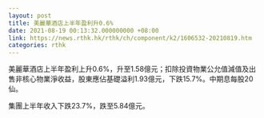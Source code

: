 ```yaml
---
layout: post
title: 美麗華酒店上半年盈利升0.6%
date: 2021-08-19 00:13:32.000000000 +08:00
link: https://news.rthk.hk/rthk/ch/component/k2/1606532-20210819.htm
categories: rthk
---
```


美麗華酒店上半年盈利上升0.6%，升至1.58億元；扣除投資物業公允值減值及出售非核心物業淨收益，股東應佔基礎溢利1.93億元，下跌15.7%。中期息每股20仙。

集團上半年收入下跌23.7%，跌至5.84億元。
